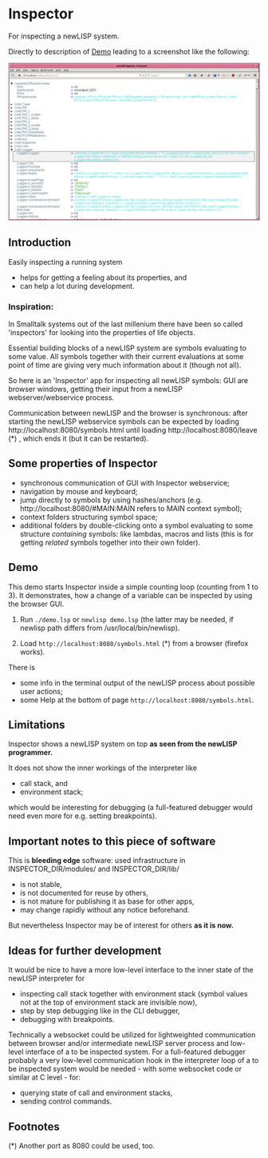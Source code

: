 # Inspector

For inspecting a newLISP system.

Directly to description of [Demo](https://github.com/hartrock/Inspector#demo) leading to a screenshot like the following:

![](https://github.com/hartrock/Inspector/blob/master/screenshot.png)

## Introduction

Easily inspecting a running system
- helps for getting a feeling about its properties, and
- can help a lot during development.

### Inspiration:
In Smalltalk systems out of the last millenium there have been so called 'inspectors' for looking into the properties of life objects.

Essential building blocks of a newLISP system are symbols evaluating to some value. All symbols together with their current evaluations at some point of time are giving very much information about it (though not all).

So here is an 'Inspector' app for inspecting all newLISP symbols: GUI are browser windows, getting their input from a newLISP webserver/webservice process.

Communication between newLISP and the browser is synchronous: after starting the newLISP webservice symbols can be expected by loading
  http://localhost:8080/symbols.html
until loading
  http://localhost:8080/leave (*)
, which ends it (but it can be restarted).


## Some properties of Inspector

- synchronous communication of GUI with Inspector webservice;
- navigation by mouse and keyboard;
- jump directly to symbols by using hashes/anchors (e.g. http://localhost:8080/#MAIN:MAIN refers to MAIN context symbol);
- context folders structuring symbol space;
- additional folders by double-clicking onto a symbol evaluating to some structure *containing* symbols: like lambdas, macros and lists (this is for getting *related* symbols together into their own folder).


## Demo

This demo starts Inspector inside a simple counting loop (counting from 1 to 3). It demonstrates, how a change of a variable can be inspected by using the browser GUI.

1. Run
    `./demo.lsp`
  or
    `newlisp demo.lsp`
  (the latter may be needed, if newlisp path differs from /usr/local/bin/newlisp).

2. Load
  `http://localhost:8080/symbols.html` (*)
from a browser (firefox works).

There is
- some info in the terminal output of the newLISP process about possible user actions;
- some Help at the bottom of page `http://localhost:8080/symbols.html`.


## Limitations

Inspector shows a newLISP system on top
  **as seen from the newLISP programmer.**

It does not show the inner workings of the interpreter like
- call stack, and
- environment stack;

which would be interesting for debugging (a full-featured debugger would need even more for e.g. setting breakpoints).


## Important notes to this piece of software

This is **bleeding edge** software: used infrastructure in INSPECTOR_DIR/modules/ and INSPECTOR_DIR/lib/
- is not stable,
- is not documented for reuse by others,
- is not mature for publishing it as base for other apps,
- may change rapidly without any notice beforehand.

But nevertheless Inspector may be of interest for others
  **as it is now.**


## Ideas for further development

It would be nice to have a more low-level interface to the inner state of the newLISP interpreter for
- inspecting call stack together with environment stack (symbol values not at the top of environment stack are invisible now),
- step by step debugging like in the CLI debugger,
- debugging with breakpoints.

Technically a websocket could be utilized for lightweighted communication between browser and/or intermediate newLISP server process and low-level interface of a to be inspected system.
For a full-featured debugger probably a very low-level communication hook in the interpreter loop of a to be inspected system would be needed - with some websocket code or similar at C level - for:
- querying state of call and environment stacks,
- sending control commands.


## Footnotes

(*) Another port as 8080 could be used, too.
